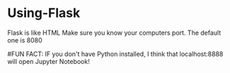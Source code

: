 # Using-Flask
Flask is like HTML 
Make sure you know your computers port. The default one is 8080

#FUN FACT:
IF you don't have Python installed, I think that localhost:8888 will open Jupyter Notebook!
